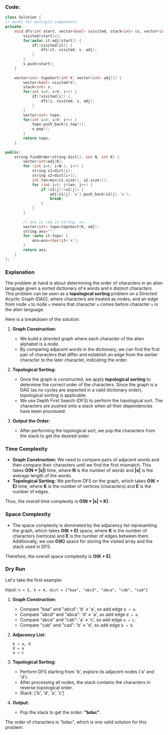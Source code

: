 ### Code:
```cpp
class Solution {
// works for multiple components
private:
	void dfs(int start, vector<bool> &visited, stack<int> &s, vector<int> adj[]) {
	    visited[start]=1;
	    for(auto& it:adj[start]) {
	        if(!visited[it]) {
	            dfs(it, visited, s, adj);
	        }
	    }
	    s.push(start);
	}
	
	vector<int> topoSort(int V, vector<int> adj[]) {
	    vector<bool> visited(V);
	    stack<int> s;
	    for(int i=0; i<V; i++) {
	        if(!visited[i]) {
	            dfs(i, visited, s, adj);
	        }
	    }
	    vector<int> topo;
	    for(int i=0; i<V; i++) {
	        topo.push_back(s.top()); 
	        s.pop();
	    }
	    return topo;
	}
	
public:
	string findOrder(string dict[], int N, int K) {
		vector<int>adj[K];
		for (int i=0; i<N-1; i++) {
			string s1=dict[i];
			string s2=dict[i+1];
			int len=min(s1.size(), s2.size());
			for (int j=0; j<len; j++) {
				if (s1[j]!=s2[j]) {
					adj[s1[j]-'a'].push_back(s2[j]-'a');
					break;
				}
			}
		}
		
		// ans is req in string, so...
		vector<int> topo=topoSort(K, adj);
		string ans="";
		for (auto it:topo) {
			ans=ans+char(it+'a');
		}
		return ans;
	}
};
```

### Explanation

The problem at hand is about determining the order of characters in an alien language given a sorted dictionary of `N` words and `K` distinct characters. This problem can be seen as a **topological sorting** problem on a Directed Acyclic Graph (DAG), where characters are treated as nodes, and an edge from node `u` to node `v` means that character `u` comes before character `v` in the alien language.

Here is a breakdown of the solution:

1. **Graph Construction:**
   - We build a directed graph where each character of the alien alphabet is a node.
   - By comparing adjacent words in the dictionary, we can find the first pair of characters that differ and establish an edge from the earlier character to the later character, indicating the order.

2. **Topological Sorting:**
   - Once the graph is constructed, we apply **topological sorting** to determine the correct order of the characters. Since the graph is a DAG (as no cycles are expected in a valid dictionary order), topological sorting is applicable.
   - We use Depth First Search (DFS) to perform the topological sort. The characters are pushed onto a stack when all their dependencies have been processed.

3. **Output the Order:**
   - After performing the topological sort, we pop the characters from the stack to get the desired order.

### Time Complexity

- **Graph Construction:** We need to compare pairs of adjacent words and then compare their characters until we find the first mismatch. This takes **O(N \* |s|)** time, where **N** is the number of words and **|s|** is the average length of the words.
- **Topological Sorting:** We perform DFS on the graph, which takes **O(K + E)** time, where **K** is the number of vertices (characters) and **E** is the number of edges.
  
Thus, the overall time complexity is **O(N \* |s| + K)**.

### Space Complexity

- The space complexity is dominated by the adjacency list representing the graph, which takes **O(K + E)** space, where **K** is the number of characters (vertices) and **E** is the number of edges between them. Additionally, we use **O(K)** space for storing the visited array and the stack used in DFS.
  
Therefore, the overall space complexity is **O(K + E)**.

### Dry Run

Let's take the first example:

Input: `n = 5, k = 4, dict = {"baa", "abcd", "abca", "cab", "cad"}`

1. **Graph Construction:**
   - Compare "baa" and "abcd": 'b' ≠ 'a', so add edge `b → a`.
   - Compare "abcd" and "abca": 'd' ≠ 'a', so add edge `d → a`.
   - Compare "abca" and "cab": 'a' ≠ 'c', so add edge `a → c`.
   - Compare "cab" and "cad": 'b' ≠ 'd', so add edge `b → d`.

2. **Adjacency List:**
   ```
   b → a, d
   d → a
   a → c
   ```

3. **Topological Sorting:**
   - Perform DFS starting from 'b', explore its adjacent nodes ('a' and 'd').
   - After processing all nodes, the stack contains the characters in reverse topological order.
   - Stack: ['b', 'd', 'a', 'c']

4. **Output:**
   - Pop the stack to get the order: **"bdac"**.

The order of characters is "bdac", which is one valid solution for this problem.

